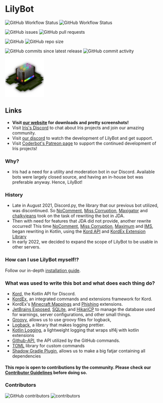 # LilyBot
![GitHub Workflow Status](https://img.shields.io/github/workflow/status/IrisShaders/LilyBot/Build%20Only?label=Build%20Only) ![GitHub Workflow Status](https://img.shields.io/github/workflow/status/IrisShaders/LilyBot/Build%20&%20Deploy?label=Build%20and%20Deploy)

![GitHub issues](https://img.shields.io/github/issues/IrisShaders/LilyBot?label=Issues)
![GitHub pull requests](https://img.shields.io/github/issues-pr/IrisShaders/LilyBot?label=Pull%20Requests) 

![GitHub](https://img.shields.io/github/license/IrisShaders/LilyBot?label=License) ![GitHub repo size](https://img.shields.io/github/repo-size/IrisShaders/LilyBot?label=Repository%20Size)

![GitHub commits since latest release](https://img.shields.io/github/commits-since/IrisShaders/LilyBot/latest/main?include_prereleases) ![GitHub commit activity](https://img.shields.io/github/commit-activity/w/IrisShaders/LilyBot?label=Commit%20Activity)

<img src="./docs/resources/logo.png" alt="The LilyBot Logo" style="width: 128px"/>

## Links
* **Visit [our website](https://irisshaders.net) for downloads and pretty screenshots!**
* Visit [Iris's Discord](https://discord.gg/hy2329fcTZ) to chat about Iris projects and join our amazing community.
* Visit [our discord](https://discord.gg/hy2329fcTZ) to watch the development of LilyBot and get support.
* Visit [Coderbot's Patreon page](https://www.patreon.com/coderbot) to support the continued development of Iris projects!

### Why?
* Iris had a need for a utility and moderation bot in our Discord. Available bots were largely closed source, and having an in-house bot was preferable anyway. Hence, LilyBot!

### History
* Late in August 2021, Discord.py, the library that our previous bot utilized, was discontinued. So [NoComment](https://github.com/NoComment1105), [Miss Corruption](https://github.com/Miss-Corruption), [Maxigator](https://github.com/Maxigator) and [chalkyjeans](https://github.com/chalkyjeans) took on the task of rewriting the bot in JDA.
* Then with need for features that JDA did not provide, another rewrite occurred! This time [NoComment](https://github.com/NoComment1105), [Miss Corruption](https://github.com/Miss-Corruption), [Maximum](https://github.com/maximumpower55) and [IMS](https://github.com/IMS212), began rewriting in Kotlin, using the [Kord API](https://github.com/kordlib/kord) and [KordEx Extension Library](https://github.com/Kord-Extensions/kord-extensions)
* In early 2022, we decided to expand the scope of LilyBot to be usable in other servers.

### How can I use LilyBot myself!?
Follow our in-depth [installation guide](https://github.com/IrisShaders/LilyBot/blob/main/docs/installation-guide.md).

### What was used to write this bot and what does each thing do?
* [Kord](https://github.com/kordlib/kord), the Kotlin API for Discord.
* [KordEx](https://github.com/Kord-Extensions/kord-extensions), an integrated commands and extensions framework for Kord. 
* KordEx's [Minecraft Mappings](https://github.com/Kord-Extensions/ext-mappings) and [Phishing](https://github.com/Kord-Extensions/kord-extensions/tree/develop/extra-modules/extra-phishing) extensions.
* [JetBrains Exposed](https://github.com/JetBrains/Exposed), [SQLite](https://github.com/xerial/sqlite-jdbc), and [HikariCP](https://github.com/brettwooldridge/HikariCP) to manage the database used for warnings, server configurations, and other small things.
* [Groovy](https://www.groovy-lang.org/), allows us to use groovy files for logback, 
* [Logback](https://github.com/qos-ch/logback), a library that makes logging prettier.
* [Kotlin Logging](https://github.com/MicroUtils/kotlin-logging), a lightweight logging that wraps slf4j with kotlin extensions
* [Github-API](https://github.com/hub4j/github-api), the API utilized by the GitHub commands. 
* [TOML](https://github.com/Jezza/toml) library for custom commands 
* [Shadow Gradle Plugin](https://github.com/johnrengelman/shadow), allows us to make a big fatjar containing all dependencies

#### This repo is open to contributions by the community. Please check our [Contributor Guidelines](https://github.com/IrisShaders/LilyBot/blob/main/CONTRIBUTING.md) before doing so. 

### Contributors
![GitHub contributors](https://img.shields.io/github/contributors/IrisShaders/LilyBot?label=Total%20Contributors)
![contributors](https://contrib.rocks/image?repo=IrisShaders/LilyBot)
